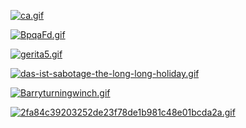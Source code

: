 
[![ca.gif](https://i.postimg.cc/Hsvm4WXP/ca.gif)](https://postimg.cc/hfmNKBC9)

[![BpqaFd.gif](https://i.postimg.cc/jqXt245T/BpqaFd.gif)](https://postimg.cc/kDBkh8KY)

[![gerita5.gif](https://i.postimg.cc/Y0qcYT9H/gerita5.gif)](https://postimg.cc/8J3nVKMK)

[![das-ist-sabotage-the-long-long-holiday.gif](https://i.postimg.cc/WpXcTpWb/das-ist-sabotage-the-long-long-holiday.gif)](https://postimg.cc/mhz5S4W0)

[![Barryturningwinch.gif](https://i.postimg.cc/3rLVzSNk/Barryturningwinch.gif)](https://postimg.cc/Z0dwdLrm)

[![2fa84c39203252de23f78de1b981c48e01bcda2a.gif](https://i.postimg.cc/jd7cvZ70/2fa84c39203252de23f78de1b981c48e01bcda2a.gif)](https://postimg.cc/JGRjz3xP)
